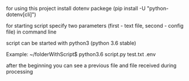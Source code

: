 for using this project install dotenv packege (pip install -U "python-dotenv[cli]")

for starting script specify two parameters (first - text file, second - config file) in command line

script can be started with python3 (python 3.6 stable) 

Example:
~/folderWithScript$ python3.6 script.py test.txt .env

after the beginning you can see a previous file and file received during processing